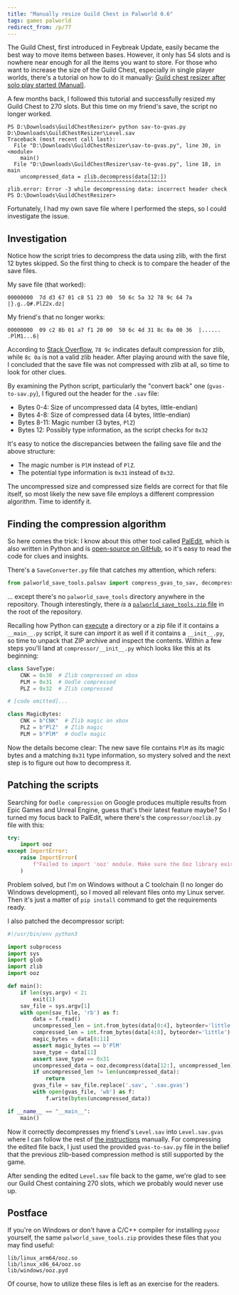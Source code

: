 ```yaml
---
title: "Manually resize Guild Chest in Palworld 0.6"
tags: games palworld
redirect_from: /p/77
---
```


The Guild Chest, first introduced in Feybreak Update, easily became the best way to move items between bases.
However, it only has 54 slots and is nowhere near enough for all the items you want to store.
For those who want to increase the size of the Guild Chest, especially in single player worlds, there's a tutorial on how to do it manually:
[Guild chest resizer after solo play started (Manual)](https://www.nexusmods.com/palworld/mods/2419).

A few months back, I followed this tutorial and successfully resized my Guild Chest to 270 slots.
But this time on my friend's save, the script no longer worked.

```console
PS D:\Downloads\GuildChestResizer> python sav-to-gvas.py D:\Downloads\GuildChestResizer\Level.sav
Traceback (most recent call last):
  File "D:\Downloads\GuildChestResizer\sav-to-gvas.py", line 30, in <module>
    main()
  File "D:\Downloads\GuildChestResizer\sav-to-gvas.py", line 18, in main
    uncompressed_data = zlib.decompress(data[12:])
                        ^^^^^^^^^^^^^^^^^^^^^^^^^^
zlib.error: Error -3 while decompressing data: incorrect header check
PS D:\Downloads\GuildChestResizer>
```

Fortunately, I had my own save file where I performed the steps, so I could investigate the issue.

## Investigation

Notice how the script tries to decompress the data using zlib, with the first 12 bytes skipped.
So the first thing to check is to compare the header of the save files.

My save file (that worked):

```text
00000000  7d d3 67 01 c8 51 23 00  50 6c 5a 32 78 9c 64 7a  |}.g..Q#.PlZ2x.dz|
```

My friend's that no longer works:

```text
00000000  09 c2 8b 01 a7 f1 20 00  50 6c 4d 31 8c 0a 00 36  |...... .PlM1...6|
```

According to [Stack Overflow](https://stackoverflow.com/q/9050260/5958455), `78 9c` indicates default compression for zlib, while `8c 0a` is not a valid zlib header.
After playing around with the save file, I concluded that the save file was not compressed with zlib at all, so time to look for other clues.

By examining the Python script, particularly the "convert back" one (`gvas-to-sav.py`), I figured out the header for the `.sav` file:

- Bytes 0-4: Size of uncompressed data (4 bytes, little-endian)
- Bytes 4-8: Size of compressed data (4 bytes, little-endian)
- Bytes 8-11: Magic number (3 bytes, `PlZ`)
- Bytes 12: Possibly type information, as the script checks for `0x32`

It's easy to notice the discrepancies between the failing save file and the above structure:

- The magic number is `PlM` instead of `PlZ`.
- The potential type information is `0x31` instead of `0x32`.

The uncompressed size and compressed size fields are correct for that file itself, so most likely the new save file employs a different compression algorithm.
Time to identify it.

## Finding the compression algorithm

So here comes the trick: I know about this other tool called [PalEdit](https://www.nexusmods.com/palworld/mods/104), which is also written in Python and is [open-source on GitHub](https://github.com/EternalWraith/PalEdit), so it's easy to read the code for clues and insights.

There's a `SaveConverter.py` file that catches my attention, which refers:

```python
from palworld_save_tools.palsav import compress_gvas_to_sav, decompress_sav_to_gvas
```

... except there's no `palworld_save_tools` directory anywhere in the repository.
Though interestingly, there *is* a [`palworld_save_tools.zip` file](https://github.com/EternalWraith/PalEdit/blob/main/palworld_save_tools.zip) in the root of the repository.

Recalling how Python can [execute](https://docs.python.org/3/using/cmdline.html#interface-options) a directory or a zip file if it contains a `__main__.py` script, it sure can *import* it as well if it contains a `__init__.py`, so time to unpack that ZIP archive and inspect the contents.
Within a few steps you'll land at `compressor/__init__.py` which looks like this at its beginning:

```python
class SaveType:
    CNK = 0x30  # Zlib compressed on xbox
    PLM = 0x31  # Oodle compressed
    PLZ = 0x32  # Zlib compressed

# [code omitted]...

class MagicBytes:
    CNK = b"CNK"  # Zlib magic on xbox
    PLZ = b"PlZ"  # Zlib magic
    PLM = b"PlM"  # Oodle magic
```

Now the details become clear:
The new save file contains `PlM` as its magic bytes and a matching `0x31` type information, so mystery solved and the next step is to figure out how to decompress it.

## Patching the scripts

Searching for `Oodle compression` on Google produces multiple results from Epic Games and Unreal Engine, guess that's their latest feature maybe?
So I turned my focus back to PalEdit, where there's the `compressor/oozlib.py` file with this:

```python
try:
    import ooz
except ImportError:
    raise ImportError(
        f"Failed to import 'ooz' module. Make sure the Ooz library exists in {local_ooz_path} or latest pyooz is installed in your Python environment. Install using 'pip install git+https://github.com/MRHRTZ/pyooz.git'"
    )
```

Problem solved, but I'm on Windows without a C toolchain (I no longer do Windows development), so I moved all relevant files onto my Linux server.
Then it's just a matter of `pip install` command to get the requirements ready.

I also patched the decompressor script:

```python
#!/usr/bin/env python3

import subprocess
import sys
import glob
import zlib
import ooz

def main():
    if len(sys.argv) < 2:
        exit(1)
    sav_file = sys.argv[1]
    with open(sav_file, 'rb') as f:
        data = f.read()
        uncompressed_len = int.from_bytes(data[0:4], byteorder='little')
        compressed_len = int.from_bytes(data[4:8], byteorder='little')
        magic_bytes = data[8:11]
        assert magic_bytes == b'PlM'
        save_type = data[11]
        assert save_type == 0x31
        uncompressed_data = ooz.decompress(data[12:], uncompressed_len)
        if uncompressed_len != len(uncompressed_data):
            return
        gvas_file = sav_file.replace('.sav', '.sav.gvas')
        with open(gvas_file, 'wb') as f:
            f.write(bytes(uncompressed_data))

if __name__ == "__main__":
    main()
```

Now it correctly decompresses my friend's `Level.sav` into `Level.sav.gvas` where I can follow the rest of [the instructions](https://www.nexusmods.com/palworld/mods/2419) manually.
For compressing the edited file back, I just used the provided `gvas-to-sav.py` file in the belief that the previous zlib-based compression method is still supported by the game.

After sending the edited `Level.sav` file back to the game, we're glad to see our Guild Chest containing 270 slots, which we probably would never use up.

## Postface

If you're on Windows or don't have a C/C++ compiler for installing `pyooz` yourself, the same `palworld_save_tools.zip` provides these files that you may find useful:

```text
lib/linux_arm64/ooz.so
lib/linux_x86_64/ooz.so
lib/windows/ooz.pyd
```

Of course, how to utilize these files is left as an exercise for the readers.
